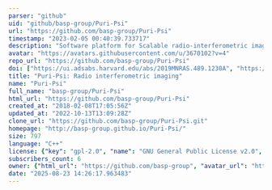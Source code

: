 ```yaml
---
parser: "github"
uid: "github/basp-group/Puri-Psi"
url: "https://github.com/basp-group/Puri-Psi"
timestamp: "2023-02-05 00:40:39.733717"
description: "Software platform for Scalable radio-interferometric imaging 2.0"
avatar: "https://avatars.githubusercontent.com/u/3670102?v=4"
repo_url: "https://github.com/basp-group/Puri-Psi"
doi: ["https://ui.adsabs.harvard.edu/abs/2019MNRAS.489.1230A", "https://ui.adsabs.harvard.edu/abs/2023ascl.soft01027W/abstract"]
title: "Puri-Psi: Radio interferometric imaging"
name: "Puri-Psi"
full_name: "basp-group/Puri-Psi"
html_url: "https://github.com/basp-group/Puri-Psi"
created_at: "2018-02-08T17:05:56Z"
updated_at: "2022-10-13T13:09:28Z"
clone_url: "https://github.com/basp-group/Puri-Psi.git"
homepage: "http://basp-group.github.io/Puri-Psi/"
size: 797
language: "C++"
license: {"key": "gpl-2.0", "name": "GNU General Public License v2.0", "spdx_id": "GPL-2.0", "url": "https://api.github.com/licenses/gpl-2.0", "node_id": "MDc6TGljZW5zZTg="}
subscribers_count: 6
owner: {"html_url": "https://github.com/basp-group", "avatar_url": "https://avatars.githubusercontent.com/u/3670102?v=4", "login": "basp-group", "type": "User"}
date: "2025-08-23 14:26:17.963483"
---
```

